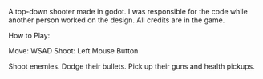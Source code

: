 
A top-down shooter made in godot. I was responsible for the code while another person worked on the design. All credits are in the game.

How to Play:

Move: WSAD
Shoot: Left Mouse Button

Shoot enemies. Dodge their bullets. Pick up their guns and health pickups.
